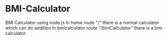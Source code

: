 # BMI-Calculator
BMI Calculator using node js
In home route "/" there is a normal calculator which can do addition 
In bmicalculator route "/bmiCalculator" there is a bmi calculator
